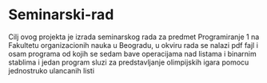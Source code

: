 # Seminarski-rad
 
Cilj ovog projekta je izrada seminarskog rada za predmet Programiranje 1 na Fakultetu organizacionih nauka u Beogradu,
u okviru rada se nalazi pdf fajl i osam programa od kojih se sedam bave operacijama nad listama i binarnim stablima i jedan program sluzi za predstavljanje olimpijskih igara pomocu jednostruko ulancanih listi
